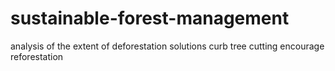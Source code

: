 # sustainable-forest-management
analysis of the extent of deforestation 
solutions
curb tree cutting
encourage reforestation
